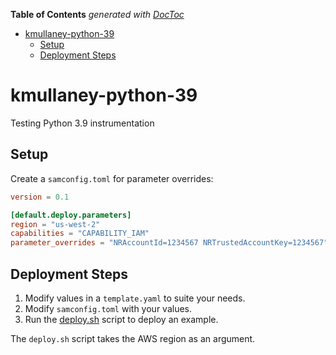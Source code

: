 <!-- START doctoc generated TOC please keep comment here to allow auto update -->
<!-- DON'T EDIT THIS SECTION, INSTEAD RE-RUN doctoc TO UPDATE -->
**Table of Contents**  *generated with [DocToc](https://github.com/thlorenz/doctoc)*

- [kmullaney-python-39](#kmullaney-python-39)
  - [Setup](#setup)
  - [Deployment Steps](#deployment-steps)

<!-- END doctoc generated TOC please keep comment here to allow auto update -->

# kmullaney-python-39

Testing Python 3.9 instrumentation

## Setup

Create a `samconfig.toml` for parameter overrides:

```toml
version = 0.1

[default.deploy.parameters]
region = "us-west-2"
capabilities = "CAPABILITY_IAM"
parameter_overrides = "NRAccountId=1234567 NRTrustedAccountKey=1234567"
```

## Deployment Steps

1. Modify values in a `template.yaml` to suite your needs.
1. Modify `samconfig.toml` with your values.
1. Run the [deploy.sh](./deploy.sh) script to deploy an example.

The `deploy.sh` script takes the AWS region as an argument.
